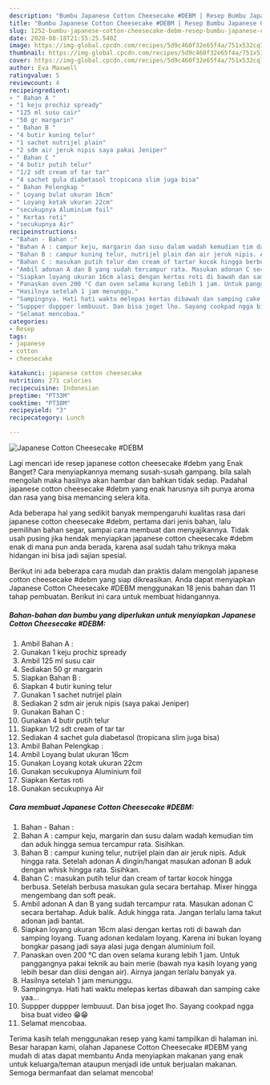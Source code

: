 ```yaml
---
description: "Bumbu Japanese Cotton Cheesecake #DEBM | Resep Bumbu Japanese Cotton Cheesecake #DEBM Yang Enak dan Simpel"
title: "Bumbu Japanese Cotton Cheesecake #DEBM | Resep Bumbu Japanese Cotton Cheesecake #DEBM Yang Enak dan Simpel"
slug: 1252-bumbu-japanese-cotton-cheesecake-debm-resep-bumbu-japanese-cotton-cheesecake-debm-yang-enak-dan-simpel
date: 2020-08-18T21:55:25.540Z
image: https://img-global.cpcdn.com/recipes/5d9c460f32e65f4a/751x532cq70/japanese-cotton-cheesecake-debm-foto-resep-utama.jpg
thumbnail: https://img-global.cpcdn.com/recipes/5d9c460f32e65f4a/751x532cq70/japanese-cotton-cheesecake-debm-foto-resep-utama.jpg
cover: https://img-global.cpcdn.com/recipes/5d9c460f32e65f4a/751x532cq70/japanese-cotton-cheesecake-debm-foto-resep-utama.jpg
author: Eva Maxwell
ratingvalue: 5
reviewcount: 4
recipeingredient:
- " Bahan A "
- "1 keju prochiz spready"
- "125 ml susu cair"
- "50 gr margarin"
- " Bahan B "
- "4 butir kuning telur"
- "1 sachet nutrijel plain"
- "2 sdm air jeruk nipis saya pakai Jeniper"
- " Bahan C "
- "4 butir putih telur"
- "1/2 sdt cream of tar tar"
- "4 sachet gula diabetasol tropicana slim juga bisa"
- " Bahan Pelengkap "
- " Loyang bulat ukuran 16cm"
- " Loyang kotak ukuran 22cm"
- "secukupnya Aluminium foil"
- " Kertas roti"
- "secukupnya Air"
recipeinstructions:
- "Bahan - Bahan :"
- "Bahan A : campur keju, margarin dan susu dalam wadah kemudian tim dan aduk hingga semua tercampur rata. Sisihkan."
- "Bahan B : campur kuning telur, nutrijel plain dan air jeruk nipis. Aduk hingga rata. Setelah adonan A dingin/hangat masukan adonan B aduk dengan whisk hingga rata. Sisihkan."
- "Bahan C : masukan putih telur dan cream of tartar kocok hingga berbusa. Setelah berbusa masukan gula secara bertahap. Mixer hingga mengembang dan soft peak."
- "Ambil adonan A dan B yang sudah tercampur rata. Masukan adonan C secara bertahap. Aduk balik. Aduk hingga rata. Jangan terlalu lama takut adonan jadi bantat."
- "Siapkan loyang ukuran 16cm alasi dengan kertas roti di bawah dan samping loyang. Tuang adonan kedalam loyang. Karena ini bukan loyang bongkar pasang jadi saya alasi juga dengan aluminium foil."
- "Panaskan oven 200 °C dan oven selama kurang lebih 1 jam. Untuk panggangnya pakai teknik au bain merie (bawah nya kasih loyang yang lebih besar dan diisi dengan air). Airnya jangan terlalu banyak ya."
- "Hasilnya setelah 1 jam menunggu."
- "Sampingnya. Hati hati waktu melepas kertas dibawah dan samping cake yaa..."
- "Suppper duppper lembuuut. Dan bisa joget lho. Sayang cookpad ngga bisa buat video 😁😁"
- "Selamat mencobaa."
categories:
- Resep
tags:
- japanese
- cotton
- cheesecake

katakunci: japanese cotton cheesecake 
nutrition: 271 calories
recipecuisine: Indonesian
preptime: "PT33M"
cooktime: "PT38M"
recipeyield: "3"
recipecategory: Lunch

---
```



![Japanese Cotton Cheesecake #DEBM](https://img-global.cpcdn.com/recipes/5d9c460f32e65f4a/751x532cq70/japanese-cotton-cheesecake-debm-foto-resep-utama.jpg)

Lagi mencari ide resep japanese cotton cheesecake #debm yang Enak Banget? Cara menyiapkannya memang susah-susah gampang. bila salah mengolah maka hasilnya akan hambar dan bahkan tidak sedap. Padahal japanese cotton cheesecake #debm yang enak harusnya sih punya aroma dan rasa yang bisa memancing selera kita.

Ada beberapa hal yang sedikit banyak mempengaruhi kualitas rasa dari japanese cotton cheesecake #debm, pertama dari jenis bahan, lalu pemilihan bahan segar, sampai cara membuat dan menyajikannya. Tidak usah pusing jika hendak menyiapkan japanese cotton cheesecake #debm enak di mana pun anda berada, karena asal sudah tahu triknya maka hidangan ini bisa jadi sajian spesial.




Berikut ini ada beberapa cara mudah dan praktis dalam mengolah japanese cotton cheesecake #debm yang siap dikreasikan. Anda dapat menyiapkan Japanese Cotton Cheesecake #DEBM menggunakan 18 jenis bahan dan 11 tahap pembuatan. Berikut ini cara untuk membuat hidangannya.

<!--inarticleads1-->

##### Bahan-bahan dan bumbu yang diperlukan untuk menyiapkan Japanese Cotton Cheesecake #DEBM:

1. Ambil  Bahan A :
1. Gunakan 1 keju prochiz spready
1. Ambil 125 ml susu cair
1. Sediakan 50 gr margarin
1. Siapkan  Bahan B :
1. Siapkan 4 butir kuning telur
1. Gunakan 1 sachet nutrijel plain
1. Sediakan 2 sdm air jeruk nipis (saya pakai Jeniper)
1. Gunakan  Bahan C :
1. Gunakan 4 butir putih telur
1. Siapkan 1/2 sdt cream of tar tar
1. Sediakan 4 sachet gula diabetasol (tropicana slim juga bisa)
1. Ambil  Bahan Pelengkap :
1. Ambil  Loyang bulat ukuran 16cm
1. Gunakan  Loyang kotak ukuran 22cm
1. Gunakan secukupnya Aluminium foil
1. Siapkan  Kertas roti
1. Gunakan secukupnya Air




<!--inarticleads2-->

##### Cara membuat Japanese Cotton Cheesecake #DEBM:

1. Bahan - Bahan :
1. Bahan A : campur keju, margarin dan susu dalam wadah kemudian tim dan aduk hingga semua tercampur rata. Sisihkan.
1. Bahan B : campur kuning telur, nutrijel plain dan air jeruk nipis. Aduk hingga rata. Setelah adonan A dingin/hangat masukan adonan B aduk dengan whisk hingga rata. Sisihkan.
1. Bahan C : masukan putih telur dan cream of tartar kocok hingga berbusa. Setelah berbusa masukan gula secara bertahap. Mixer hingga mengembang dan soft peak.
1. Ambil adonan A dan B yang sudah tercampur rata. Masukan adonan C secara bertahap. Aduk balik. Aduk hingga rata. Jangan terlalu lama takut adonan jadi bantat.
1. Siapkan loyang ukuran 16cm alasi dengan kertas roti di bawah dan samping loyang. Tuang adonan kedalam loyang. Karena ini bukan loyang bongkar pasang jadi saya alasi juga dengan aluminium foil.
1. Panaskan oven 200 °C dan oven selama kurang lebih 1 jam. Untuk panggangnya pakai teknik au bain merie (bawah nya kasih loyang yang lebih besar dan diisi dengan air). Airnya jangan terlalu banyak ya.
1. Hasilnya setelah 1 jam menunggu.
1. Sampingnya. Hati hati waktu melepas kertas dibawah dan samping cake yaa...
1. Suppper duppper lembuuut. Dan bisa joget lho. Sayang cookpad ngga bisa buat video 😁😁
1. Selamat mencobaa.




Terima kasih telah menggunakan resep yang kami tampilkan di halaman ini. Besar harapan kami, olahan Japanese Cotton Cheesecake #DEBM yang mudah di atas dapat membantu Anda menyiapkan makanan yang enak untuk keluarga/teman ataupun menjadi ide untuk berjualan makanan. Semoga bermanfaat dan selamat mencoba!
